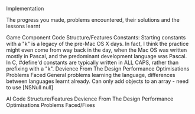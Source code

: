 Implementation

The progress you made, problems encountered, their solutions and the lessons learnt

Game Component
		Code Structure/Features
			Constants: Starting constants with a "k" is a legacy of the pre-Mac OS X days. In fact, I think the practice might even come from way back in the day, when the Mac OS was written mostly in Pascal, and the predominant development language was Pascal. In C, \#define'd constants are typically written in ALL CAPS, rather than prefixing with a "k".
		Devience From The Design
		Performance Optimisations
		Problems Faced General problems learning the language, differences between languages learnt already. Can only add objects to an array - need to use [NSNull null]

AI
		Code Structure/Features
		Devience From The Design
		Performance Optimisations
		Problems Faced/Fixes